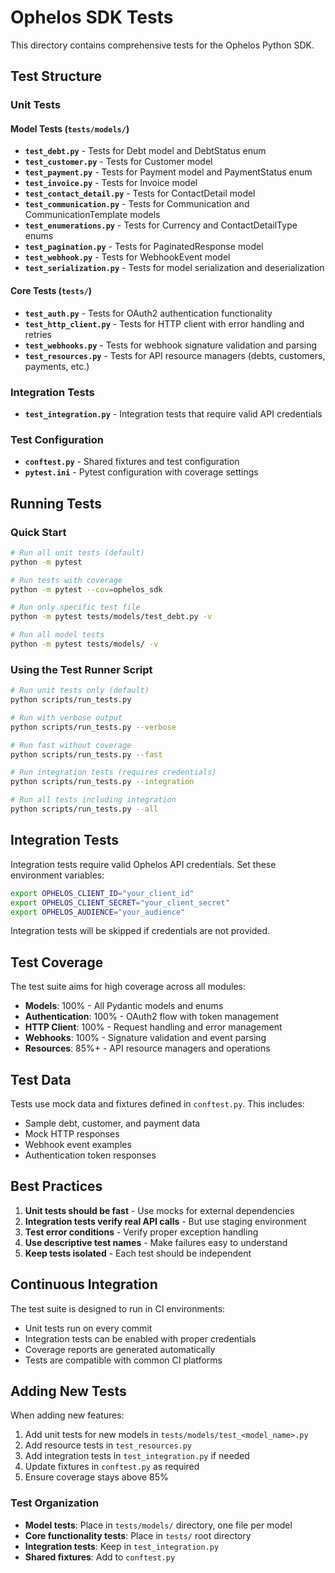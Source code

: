 # Ophelos SDK Tests

This directory contains comprehensive tests for the Ophelos Python SDK.

## Test Structure

### Unit Tests

#### Model Tests (`tests/models/`)
- **`test_debt.py`** - Tests for Debt model and DebtStatus enum
- **`test_customer.py`** - Tests for Customer model
- **`test_payment.py`** - Tests for Payment model and PaymentStatus enum
- **`test_invoice.py`** - Tests for Invoice model
- **`test_contact_detail.py`** - Tests for ContactDetail model
- **`test_communication.py`** - Tests for Communication and CommunicationTemplate models
- **`test_enumerations.py`** - Tests for Currency and ContactDetailType enums
- **`test_pagination.py`** - Tests for PaginatedResponse model
- **`test_webhook.py`** - Tests for WebhookEvent model
- **`test_serialization.py`** - Tests for model serialization and deserialization

#### Core Tests (`tests/`)
- **`test_auth.py`** - Tests for OAuth2 authentication functionality
- **`test_http_client.py`** - Tests for HTTP client with error handling and retries
- **`test_webhooks.py`** - Tests for webhook signature validation and parsing
- **`test_resources.py`** - Tests for API resource managers (debts, customers, payments, etc.)

### Integration Tests

- **`test_integration.py`** - Integration tests that require valid API credentials

### Test Configuration

- **`conftest.py`** - Shared fixtures and test configuration
- **`pytest.ini`** - Pytest configuration with coverage settings

## Running Tests

### Quick Start

```bash
# Run all unit tests (default)
python -m pytest

# Run tests with coverage
python -m pytest --cov=ophelos_sdk

# Run only specific test file
python -m pytest tests/models/test_debt.py -v

# Run all model tests
python -m pytest tests/models/ -v
```

### Using the Test Runner Script

```bash
# Run unit tests only (default)
python scripts/run_tests.py

# Run with verbose output
python scripts/run_tests.py --verbose

# Run fast without coverage
python scripts/run_tests.py --fast

# Run integration tests (requires credentials)
python scripts/run_tests.py --integration

# Run all tests including integration
python scripts/run_tests.py --all
```

## Integration Tests

Integration tests require valid Ophelos API credentials. Set these environment variables:

```bash
export OPHELOS_CLIENT_ID="your_client_id"
export OPHELOS_CLIENT_SECRET="your_client_secret"
export OPHELOS_AUDIENCE="your_audience"
```

Integration tests will be skipped if credentials are not provided.

## Test Coverage

The test suite aims for high coverage across all modules:

- **Models**: 100% - All Pydantic models and enums
- **Authentication**: 100% - OAuth2 flow with token management
- **HTTP Client**: 100% - Request handling and error management
- **Webhooks**: 100% - Signature validation and event parsing
- **Resources**: 85%+ - API resource managers and operations

## Test Data

Tests use mock data and fixtures defined in `conftest.py`. This includes:

- Sample debt, customer, and payment data
- Mock HTTP responses
- Webhook event examples
- Authentication token responses

## Best Practices

1. **Unit tests should be fast** - Use mocks for external dependencies
2. **Integration tests verify real API calls** - But use staging environment
3. **Test error conditions** - Verify proper exception handling
4. **Use descriptive test names** - Make failures easy to understand
5. **Keep tests isolated** - Each test should be independent

## Continuous Integration

The test suite is designed to run in CI environments:

- Unit tests run on every commit
- Integration tests can be enabled with proper credentials
- Coverage reports are generated automatically
- Tests are compatible with common CI platforms

## Adding New Tests

When adding new features:

1. Add unit tests for new models in `tests/models/test_<model_name>.py`
2. Add resource tests in `test_resources.py`
3. Add integration tests in `test_integration.py` if needed
4. Update fixtures in `conftest.py` as required
5. Ensure coverage stays above 85%

### Test Organization

- **Model tests**: Place in `tests/models/` directory, one file per model
- **Core functionality tests**: Place in `tests/` root directory
- **Integration tests**: Keep in `test_integration.py`
- **Shared fixtures**: Add to `conftest.py` 